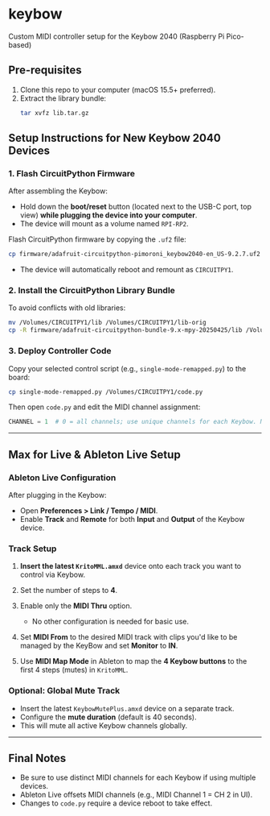 # keybow
Custom MIDI controller setup for the Keybow 2040 (Raspberry Pi Pico-based)

## Pre-requisites

1. Clone this repo to your computer (macOS 15.5+ preferred).
2. Extract the library bundle:
   ```bash
   tar xvfz lib.tar.gz
   ```

## Setup Instructions for New Keybow 2040 Devices

### 1. Flash CircuitPython Firmware

After assembling the Keybow:

- Hold down the **boot/reset** button (located next to the USB-C port, top view) **while plugging the device into your computer**.
- The device will mount as a volume named `RPI-RP2`.

Flash CircuitPython firmware by copying the `.uf2` file:

```bash
cp firmware/adafruit-circuitpython-pimoroni_keybow2040-en_US-9.2.7.uf2 /Volumes/RPI-RP2
```

- The device will automatically reboot and remount as `CIRCUITPY1`.

### 2. Install the CircuitPython Library Bundle

To avoid conflicts with old libraries:

```bash
mv /Volumes/CIRCUITPY1/lib /Volumes/CIRCUITPY1/lib-orig
cp -R firmware/adafruit-circuitpython-bundle-9.x-mpy-20250425/lib /Volumes/CIRCUITPY1
```

### 3. Deploy Controller Code

Copy your selected control script (e.g., `single-mode-remapped.py`) to the board:

```bash
cp single-mode-remapped.py /Volumes/CIRCUITPY1/code.py
```

Then open `code.py` and edit the MIDI channel assignment:

```python
CHANNEL = 1  # 0 = all channels; use unique channels for each Keybow. Note: Ableton treats this as CH 2.
```

---

## Max for Live & Ableton Live Setup

### Ableton Live Configuration

After plugging in the Keybow:

- Open **Preferences > Link / Tempo / MIDI**.
- Enable **Track** and **Remote** for both **Input** and **Output** of the Keybow device.

### Track Setup

1. **Insert the latest `KritoMML.amxd`** device onto each track you want to control via Keybow.
2. Set the number of steps to **4**.
3. Enable only the **MIDI Thru** option.
   - No other configuration is needed for basic use.

4. Set **MIDI From** to the desired MIDI track with clips you'd like to be managed by the KeyBow and set **Monitor** to **IN**.
5. Use **MIDI Map Mode** in Ableton to map the **4 Keybow buttons** to the first 4 steps (mutes) in `KritoMML`.

### Optional: Global Mute Track

- Insert the latest `KeybowMutePlus.amxd` device on a separate track.
- Configure the **mute duration** (default is 40 seconds).
- This will mute all active Keybow channels globally.

---

## Final Notes

- Be sure to use distinct MIDI channels for each Keybow if using multiple devices.
- Ableton Live offsets MIDI channels (e.g., MIDI Channel 1 = CH 2 in UI).
- Changes to `code.py` require a device reboot to take effect.
